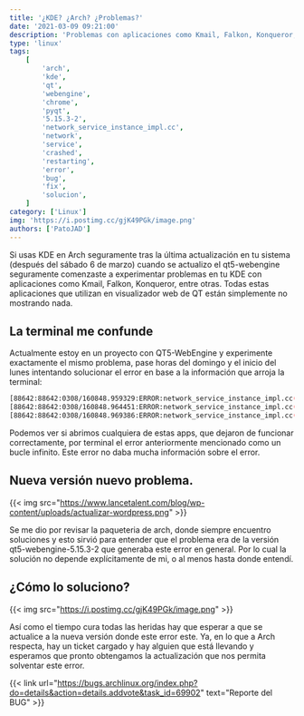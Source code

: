 ```yaml
---
title: '¿KDE? ¿Arch? ¿Problemas?'
date: '2021-03-09 09:21:00'
description: 'Problemas con aplicaciones como Kmail, Falkon, Konqueror, entre otras. Te contamos que esta pasando en Arch estos dias...'
type: 'linux'
tags:
    [
        'arch',
        'kde',
        'qt',
        'webengine',
        'chrome',
        'pyqt',
        '5.15.3-2',
        'network_service_instance_impl.cc',
        'network',
        'service',
        'crashed',
        'restarting',
        'error',
        'bug',
        'fix',
        'solucion',
    ]
category: ['Linux']
img: 'https://i.postimg.cc/gjK49PGk/image.png'
authors: ['PatoJAD']
---
```


Si usas KDE en Arch seguramente tras la última actualización en tu sistema (después del sábado 6 de marzo) cuando se actualizo el qt5-webengine seguramente comenzaste a experimentar problemas en tu KDE con aplicaciones como Kmail, Falkon, Konqueror, entre otras. Todas estas aplicaciones que utilizan en visualizador web de QT están simplemente no mostrando nada.

## La terminal me confunde

Actualmente estoy en un proyecto con QT5-WebEngine y experimente exactamente el mismo problema, pase horas del domingo y el inicio del lunes intentando solucionar el error en base a la información que arroja la terminal:

```bash
[88642:88642:0308/160848.959329:ERROR:network_service_instance_impl.cc(286)] Network service crashed, restarting service.
[88642:88642:0308/160848.964451:ERROR:network_service_instance_impl.cc(286)] Network service crashed, restarting service.
[88642:88642:0308/160848.969386:ERROR:network_service_instance_impl.cc(286)] Network service crashed, restarting service.
```

Podemos ver si abrimos cualquiera de estas apps, que dejaron de funcionar correctamente, por terminal el error anteriormente mencionado como un bucle infinito. Este error no daba mucha información sobre el error.

## Nueva versión nuevo problema.

{{< img src="https://www.lancetalent.com/blog/wp-content/uploads/actualizar-wordpress.png" >}}

Se me dio por revisar la paqueteria de arch, donde siempre encuentro soluciones y esto sirvió para entender que el problema era de la versión qt5-webengine-5.15.3-2 que generaba este error en general. Por lo cual la solución no depende explícitamente de mi, o al menos hasta donde entendí.

## ¿Cómo lo soluciono?

{{< img src="https://i.postimg.cc/gjK49PGk/image.png" >}}

Así como el tiempo cura todas las heridas hay que esperar a que se actualice a la nueva versión donde este error este. Ya, en lo que a Arch respecta, hay un ticket cargado y hay alguien que está llevando y esperamos que pronto obtengamos la actualización que nos permita solventar este error.

{{< link url="https://bugs.archlinux.org/index.php?do=details&action=details.addvote&task_id=69902" text="Reporte del BUG" >}}
